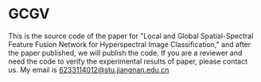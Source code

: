 # GCGV
This is the source code of the paper for "Local and Global Spatial-Spectral Feature Fusion Network for Hyperspectral Image Classification," and after the paper published, we will publish the code. If you are a reviewer and need the code to verify the experimental results of paper, please contact us. My email is 6233114012@stu.jiangnan.edu.cn
